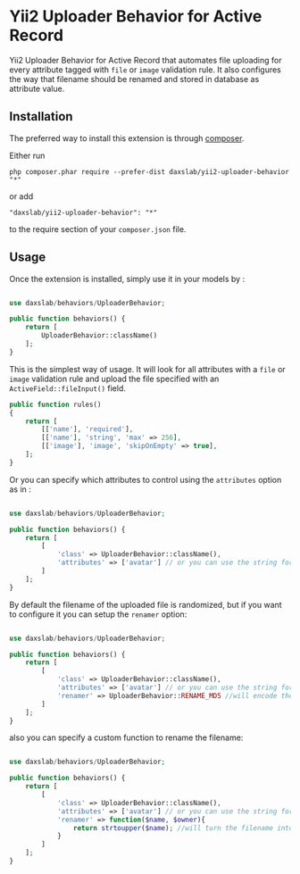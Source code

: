 Yii2 Uploader Behavior for Active Record
========================================
Yii2 Uploader Behavior for Active Record that automates file uploading for every attribute tagged with `file` or `image` validation rule. It also configures the way that filename should be renamed and stored in database as attribute value.

Installation
------------

The preferred way to install this extension is through [composer](http://getcomposer.org/download/).

Either run

```
php composer.phar require --prefer-dist daxslab/yii2-uploader-behavior "*"
```

or add

```
"daxslab/yii2-uploader-behavior": "*"
```

to the require section of your `composer.json` file.


Usage
-----

Once the extension is installed, simply use it in your models by  :

```php

use daxslab/behaviors/UploaderBehavior;

public function behaviors() {
    return [
        UploaderBehavior::className()
    ];
}

```

This is the simplest way of usage. It will look for all attributes with a `file` or `image` validation rule
and upload the file specified with an `ActiveField::fileInput()` field.

```php
public function rules()
{
    return [
        [['name'], 'required'],
        [['name'], 'string', 'max' => 256],
        [['image'], 'image', 'skipOnEmpty' => true],
    ];
}

```

Or you can specify which attributes to control using the `attributes` option as in  :

```php

use daxslab/behaviors/UploaderBehavior;

public function behaviors() {
    return [
        [
            'class' => UploaderBehavior::className(),
            'attributes' => ['avatar'] // or you can use the string format as in 'attributes' => 'avatar'
        ]
    ];
}

```

By default the filename of the uploaded file is randomized, but if you want to configure it you can setup the `renamer`
option:

```php

use daxslab/behaviors/UploaderBehavior;

public function behaviors() {
    return [
        [
            'class' => UploaderBehavior::className(),
            'attributes' => ['avatar'] // or you can use the string format as in 'attributes' => 'avatar'
            'renamer' => UploaderBehavior::RENAME_MD5 //will encode the filename with md5()
        ]
    ];
}

```

also you can specify a custom function to rename the filename:

```php

use daxslab/behaviors/UploaderBehavior;

public function behaviors() {
    return [
        [
            'class' => UploaderBehavior::className(),
            'attributes' => ['avatar'] // or you can use the string format as in 'attributes' => 'avatar'
            'renamer' => function($name, $owner){
                return strtoupper($name); //will turn the filename into uppercase
            }
        ]
    ];
}

```
